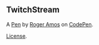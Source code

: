 TwitchStream
------------


A [Pen](http://codepen.io/BluecodeA/pen/BQGYBz) by [Roger Amos](http://codepen.io/BluecodeA) on [CodePen](http://codepen.io/).

[License](http://codepen.io/BluecodeA/pen/BQGYBz/license).